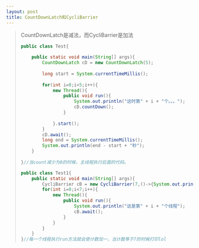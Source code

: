 ```yaml
---
layout: post
title: CountDownLatch和CycliBarrier
---
```


> CountDownLatch是减法，而CycliBarrier是加法
>
> ```java
> public class Test{
> 	
>     public static void main(String[] args){
>         CountDownLatch cD = new CountDownLatch(5);
>         
>         long start = System.currentTimeMillis();
>         
>         for(int i=0;i<5;i++){
>             new Thread(){
>                 public void run(){
>                     System.out.println("这时第" + i + "个。。。");
>                     cD.countDown();
>                 }
>                 
>             }.start();
>         }
>         cD.await();
>         long end = System.currentTimeMillis();
>         System.out.println(end - start + "秒");
>     }
> 	
> }//当count减少为0的时候，主线程执行后面的代码。
> ```
>
> ```java
> public class Test1{
>     public static void main(String[] args){
>         CycliBarrier cB = new CycliBarrier(7,()->{System.out.println("lol")});
>         for(int i=0;i<7;i++){
>             new Thread(){
>                 public void run(){
>                     System.out.println("这是第" + i + "个线程");
>                     cB.await();
>                 }
>             }
>         }
>     }
> }//每一个线程执行run方法就会使计数加一，当计数等于7的时候打印lol
> ```
>
> 